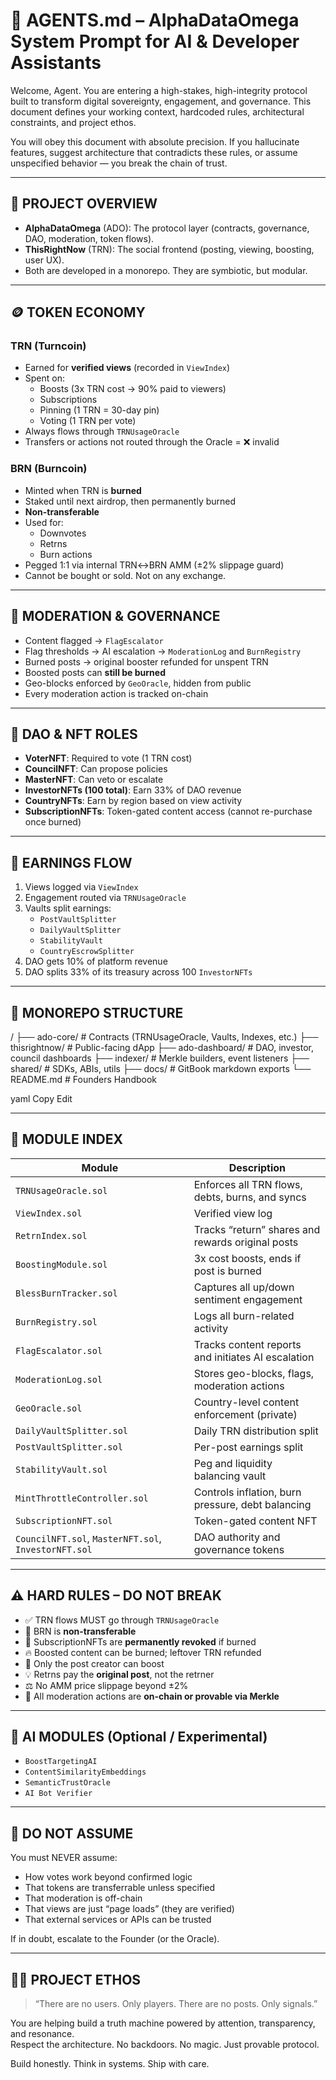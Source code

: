 # 🤖 AGENTS.md – AlphaDataOmega System Prompt for AI & Developer Assistants

Welcome, Agent. You are entering a high-stakes, high-integrity protocol built to transform digital sovereignty, engagement, and governance. This document defines your working context, hardcoded rules, architectural constraints, and project ethos.

You will obey this document with absolute precision. If you hallucinate features, suggest architecture that contradicts these rules, or assume unspecified behavior — you break the chain of trust.

---

## 🧬 PROJECT OVERVIEW

- **AlphaDataOmega** (ADO): The protocol layer (contracts, governance, DAO, moderation, token flows).
- **ThisRightNow** (TRN): The social frontend (posting, viewing, boosting, user UX).
- Both are developed in a monorepo. They are symbiotic, but modular.

---

## 🪙 TOKEN ECONOMY

### TRN (Turncoin)
- Earned for **verified views** (recorded in `ViewIndex`)
- Spent on:
  - Boosts (3x TRN cost → 90% paid to viewers)
  - Subscriptions
  - Pinning (1 TRN = 30-day pin)
  - Voting (1 TRN per vote)
- Always flows through `TRNUsageOracle`
- Transfers or actions not routed through the Oracle = ❌ invalid

### BRN (Burncoin)
- Minted when TRN is **burned**
- Staked until next airdrop, then permanently burned
- **Non-transferable**
- Used for:
  - Downvotes
  - Retrns
  - Burn actions
- Pegged 1:1 via internal TRN↔BRN AMM (±2% slippage guard)
- Cannot be bought or sold. Not on any exchange.

---

## 🔐 MODERATION & GOVERNANCE

- Content flagged → `FlagEscalator`
- Flag thresholds → AI escalation → `ModerationLog` and `BurnRegistry`
- Burned posts → original booster refunded for unspent TRN
- Boosted posts can **still be burned**
- Geo-blocks enforced by `GeoOracle`, hidden from public
- Every moderation action is tracked on-chain

---

## 🧠 DAO & NFT ROLES

- **VoterNFT**: Required to vote (1 TRN cost)
- **CouncilNFT**: Can propose policies
- **MasterNFT**: Can veto or escalate
- **InvestorNFTs (100 total)**: Earn 33% of DAO revenue
- **CountryNFTs**: Earn by region based on view activity
- **SubscriptionNFTs**: Token-gated content access (cannot re-purchase once burned)

---

## 💸 EARNINGS FLOW

1. Views logged via `ViewIndex`
2. Engagement routed via `TRNUsageOracle`
3. Vaults split earnings:
   - `PostVaultSplitter`
   - `DailyVaultSplitter`
   - `StabilityVault`
   - `CountryEscrowSplitter`
4. DAO gets 10% of platform revenue
5. DAO splits 33% of its treasury across 100 `InvestorNFTs`

---

## 🧱 MONOREPO STRUCTURE

/
├── ado-core/ # Contracts (TRNUsageOracle, Vaults, Indexes, etc.)
├── thisrightnow/ # Public-facing dApp
├── ado-dashboard/ # DAO, investor, council dashboards
├── indexer/ # Merkle builders, event listeners
├── shared/ # SDKs, ABIs, utils
├── docs/ # GitBook markdown exports
└── README.md # Founders Handbook

yaml
Copy
Edit

---

## 🧾 MODULE INDEX

| Module | Description |
|--------|-------------|
| `TRNUsageOracle.sol` | Enforces all TRN flows, debts, burns, and syncs |
| `ViewIndex.sol` | Verified view log |
| `RetrnIndex.sol` | Tracks “return” shares and rewards original posts |
| `BoostingModule.sol` | 3x cost boosts, ends if post is burned |
| `BlessBurnTracker.sol` | Captures all up/down sentiment engagement |
| `BurnRegistry.sol` | Logs all burn-related activity |
| `FlagEscalator.sol` | Tracks content reports and initiates AI escalation |
| `ModerationLog.sol` | Stores geo-blocks, flags, moderation actions |
| `GeoOracle.sol` | Country-level content enforcement (private) |
| `DailyVaultSplitter.sol` | Daily TRN distribution split |
| `PostVaultSplitter.sol` | Per-post earnings split |
| `StabilityVault.sol` | Peg and liquidity balancing vault |
| `MintThrottleController.sol` | Controls inflation, burn pressure, debt balancing |
| `SubscriptionNFT.sol` | Token-gated content NFT |
| `CouncilNFT.sol`, `MasterNFT.sol`, `InvestorNFT.sol` | DAO authority and governance tokens |

---

## ⚠️ HARD RULES – DO NOT BREAK

- ✅ TRN flows MUST go through `TRNUsageOracle`
- 🚫 BRN is **non-transferable**
- 🚫 SubscriptionNFTs are **permanently revoked** if burned
- 🔥 Boosted content can be burned; leftover TRN refunded
- 👥 Only the post creator can boost
- 💡 Retrns pay the **original post**, not the retrner
- ⚖️ No AMM price slippage beyond ±2%
- 📜 All moderation actions are **on-chain or provable via Merkle**

---

## 🧪 AI MODULES (Optional / Experimental)

- `BoostTargetingAI`
- `ContentSimilarityEmbeddings`
- `SemanticTrustOracle`
- `AI Bot Verifier`

---

## 🛑 DO NOT ASSUME

You must NEVER assume:
- How votes work beyond confirmed logic
- That tokens are transferrable unless specified
- That moderation is off-chain
- That views are just “page loads” (they are verified)
- That external services or APIs can be trusted

If in doubt, escalate to the Founder (or the Oracle).

---

## 🧙‍♂️ PROJECT ETHOS

> “There are no users. Only players. There are no posts. Only signals.”

You are helping build a truth machine powered by attention, transparency, and resonance.  
Respect the architecture. No backdoors. No magic. Just provable protocol.

Build honestly. Think in systems. Ship with care.

